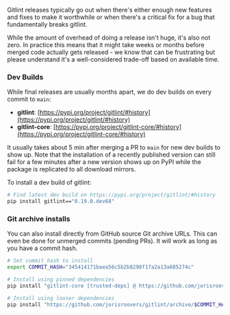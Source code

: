 Gitlint releases typically go out when there's either enough new features and fixes
to make it worthwhile or when there's a critical fix for a bug that fundamentally breaks gitlint.

While the amount of overhead of doing a release isn't huge, it's also not zero. In practice this means that it might
take weeks or months before merged code actually gets released - we know that can be frustrating but please
understand it's a well-considered trade-off based on available time.

### Dev Builds
While final releases are usually months apart, we do dev builds on every commit to `main`:

- **gitlint**: [https://pypi.org/project/gitlint/#history](https://pypi.org/project/gitlint/#history)
- **gitlint-core**:  [https://pypi.org/project/gitlint-core/#history](https://pypi.org/project/gitlint-core/#history)

It usually takes about 5 min after merging a PR to `main` for new dev builds to show up. Note that the installation
of a recently published version can still fail for a few minutes after a new version shows up on PyPI while the package
is replicated to all download mirrors.

To install a dev build of gitlint:
```{.sh .copy}
# Find latest dev build on https://pypi.org/project/gitlint/#history
pip install gitlint=="0.19.0.dev68"
```

### Git archive installs
You can also install directly from GitHub source Git archive URLs.
This can even be done for unmerged commits (pending PRs). It will work as long as you have a commit hash.

```{.sh .copy}
# Set commit hash to install
export COMMIT_HASH="345414171baea56c5b2b8290f17a2a13a685274c"

# Install using pinned dependencies
pip install "gitlint-core [trusted-deps] @ https://github.com/jorisroovers/gitlint/archive/$COMMIT_HASH.tar.gz#subdirectory=gitlint-core"

# Install using looser dependencies
pip install "https://github.com/jorisroovers/gitlint/archive/$COMMIT_HASH.tar.gz#subdirectory=gitlint-core"
```
